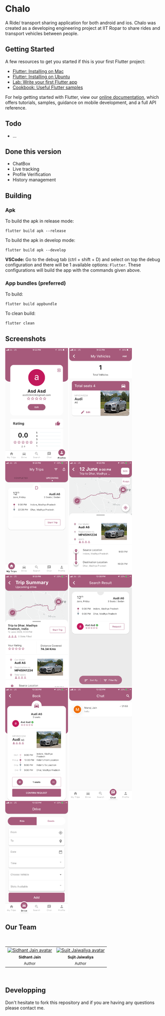 # Chalo
A Ride/ transport sharing application for both android and ios.
Chalo was created as a developing engineering project at IIT Ropar to share rides and transport vehicles between people.

## Getting Started

A few resources to get you started if this is your first Flutter project:

- [Flutter: Installing on Mac](https://medium.com/@thiscodeworks.com/how-to-install-set-up-flutter-on-mac-b9472d646045)
- [Flutter: Installing on Ubuntu](https://medium.com/@harshguptahg007/installing-flutter-in-ubuntu-9f91c19d4242)
- [Lab: Write your first Flutter app](https://flutter.dev/docs/get-started/codelab)
- [Cookbook: Useful Flutter samples](https://flutter.dev/docs/cookbook)

For help getting started with Flutter, view our
[online documentation](https://flutter.dev/docs), which offers tutorials,
samples, guidance on mobile development, and a full API reference.

## Todo
* ...

## Done this version
* ChatBox
* Live tracking
* Profile Verification
* History management

## Building
### Apk
To build the apk in release mode:
```console
flutter build apk --release
```
To build the apk in develop mode:
```console
flutter build apk --develop
```

**VSCode:** Go to the debug tab (ctrl + shift + D) and select on top the debug configuration and there will be 1 available options: `Flutter`.
These configurations will build the app with the commands given above.

### App bundles (preferred)
To build:
```console
flutter build appbundle
```
To clean build:
```console
flutter clean
```

## Screenshots
<p>
    <img src="/assets/screenshots/IMG_2293.PNG" alt="drawing" width="200"/>
    <img src="/assets/screenshots/IMG_2294.PNG" alt="drawing" width="200"/>
    <img src="/assets/screenshots/IMG_2295.PNG" alt="drawing" width="200"/>
    <img src="/assets/screenshots/IMG_2298.PNG" alt="drawing" width="200"/>
    <img src="/assets/screenshots/IMG_2299.PNG" alt="drawing" width="200"/>
    <img src="/assets/screenshots/IMG_2300.PNG" alt="drawing" width="200"/>
    <img src="/assets/screenshots/IMG_2301.PNG" alt="drawing" width="200"/>
    <img src="/assets/screenshots/IMG_2302.PNG" alt="drawing" width="200"/>
    <img src="/assets/screenshots/IMG_2303.PNG" alt="drawing" width="200"/>
</p>

## Our Team

<br>
<table>
  <tr>
    <td align="center">
      <a href="https://github.com/paradoxSid">
        <img src="https://avatars2.githubusercontent.com/u/48842488?s=400" width="170px;" alt="Sidhant Jain avatar">
        <br /><sub><b>Sidhant Jain</b></sub></a><br />
        <sub>Author</sub>
      </a>
    </td>
    <td align="center">
      <a href="https://github.com/Sujit26">
        <img src="https://avatars3.githubusercontent.com/u/45810709?s=400&v=4" width="170px;" alt="Sujit Jaiwaliya avatar">
        <br /><sub><b>Sujit Jaiwaliya</b></sub></a><br />
        <sub>Author</sub>
      </a>
    </td>
  </tr>
</table>
<br>

## Developping
Don't hesitate to fork this repository and if you are having any questions please contact me.
